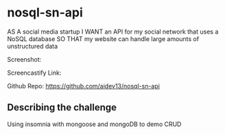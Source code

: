 # nosql-sn-api
AS A social media startup I WANT an API for my social network that uses a NoSQL database SO THAT my website can handle large amounts of unstructured data

Screenshot:

Screencastify Link:

Github Repo: https://github.com/aidev13/nosql-sn-api

## Describing the challenge

Using insomnia with mongoose and mongoDB to demo CRUD

